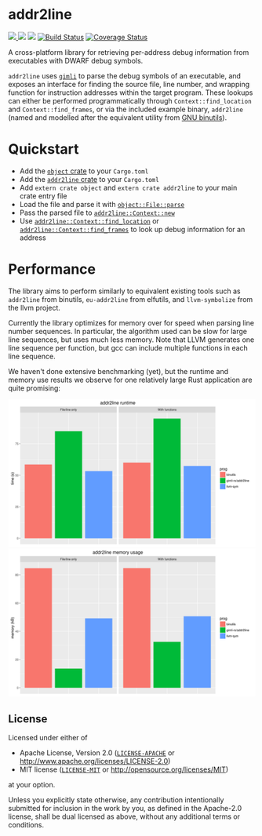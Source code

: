 # addr2line

[![](http://meritbadge.herokuapp.com/addr2line) ![](https://img.shields.io/crates/d/addr2line.svg)](https://crates.io/crates/addr2line)
[![](https://docs.rs/addr2line/badge.svg)](https://docs.rs/addr2line/)
[![Build Status](https://travis-ci.org/gimli-rs/addr2line.svg?branch=master)](https://travis-ci.org/gimli-rs/addr2line)
[![Coverage Status](https://coveralls.io/repos/github/gimli-rs/addr2line/badge.svg?branch=master)](https://coveralls.io/github/gimli-rs/addr2line?branch=master)

A cross-platform library for retrieving per-address debug information
from executables with DWARF debug symbols.

`addr2line` uses [`gimli`](https://github.com/gimli-rs/gimli) to parse
the debug symbols of an executable, and exposes an interface for finding
the source file, line number, and wrapping function for instruction
addresses within the target program. These lookups can either be
performed programmatically through `Context::find_location` and
`Context::find_frames`, or via the included example binary,
`addr2line` (named and modelled after the equivalent utility from
[GNU binutils](https://sourceware.org/binutils/docs/binutils/addr2line.html)).

# Quickstart

 - Add the [`object` crate](https://crates.io/crates/object) to your `Cargo.toml`
 - Add the [`addr2line` crate](https://crates.io/crates/addr2line) to your `Cargo.toml`
 - Add `extern crate object` and `extern crate addr2line` to your main crate entry file
 - Load the file and parse it with [`object::File::parse`](https://docs.rs/object/*/object/struct.File.html#method.parse)
 - Pass the parsed file to [`addr2line::Context::new` ](https://docs.rs/addr2line/*/addr2line/struct.Context.html#method.new)
 - Use [`addr2line::Context::find_location`](https://docs.rs/addr2line/*/addr2line/struct.Context.html#method.find_framefind_location)
   or [`addr2line::Context::find_frames`](https://docs.rs/addr2line/*/addr2line/struct.Context.html#method.find_frames)
   to look up debug information for an address

# Performance

The library aims to perform similarly to equivalent existing tools such
as `addr2line` from binutils, `eu-addr2line` from elfutils, and
`llvm-symbolize` from the llvm project.

Currently the library optimizes for memory over for speed when parsing
line number sequences.  In particular, the algorithm used can be slow
for large line sequences, but uses much less memory.  Note that LLVM
generates one line sequence per function, but gcc can include multiple
functions in each line sequence.

We haven't done extensive
benchmarking (yet), but the runtime and memory use results we observe
for one relatively large Rust application are quite promising:

![addr2line runtime](time.png)
![addr2line memory](memory.png)

## License

Licensed under either of

  * Apache License, Version 2.0 ([`LICENSE-APACHE`](./LICENSE-APACHE) or http://www.apache.org/licenses/LICENSE-2.0)
  * MIT license ([`LICENSE-MIT`](./LICENSE-MIT) or http://opensource.org/licenses/MIT)

at your option.

Unless you explicitly state otherwise, any contribution intentionally submitted
for inclusion in the work by you, as defined in the Apache-2.0 license, shall be
dual licensed as above, without any additional terms or conditions.
